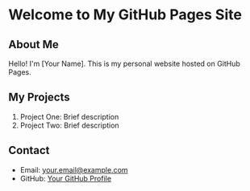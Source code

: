 # Welcome to My GitHub Pages Site

## About Me
Hello! I'm [Your Name]. This is my personal website hosted on GitHub Pages.

## My Projects
1. Project One: Brief description
2. Project Two: Brief description

## Contact
- Email: your.email@example.com
- GitHub: [Your GitHub Profile](https://github.com/yourusername)
